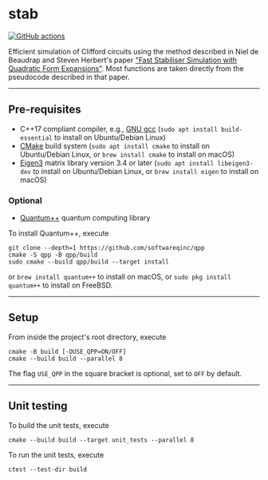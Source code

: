 # stab

[![GitHub actions](https://github.com/softwareqinc/stab/actions/workflows/cmake.yml/badge.svg)](https://github.com/softwareQinc/stab/actions)

Efficient simulation of Clifford circuits using the method described in Niel de Beaudrap and Steven Herbert's
paper ["Fast Stabiliser Simulation with Quadratic Form Expansions"](https://quantum-journal.org/papers/q-2022-09-15-803/).
Most functions are taken directly from the pseudocode described in that paper.

---

## Pre-requisites

- C++17 compliant compiler, e.g., [GNU gcc](https://gcc.gnu.org/) (`sudo apt install build-essential` to install on
  Ubuntu/Debian Linux)
- [CMake](https://cmake.org/) build system (`sudo apt install cmake` to install on Ubuntu/Debian Linux,
  or `brew install cmake` to install on macOS)
- [Eigen3](https://eigen.tuxfamily.org/index.php) matrix library version 3.4 or later (`sudo apt install libeigen3-dev`
  to install on Ubuntu/Debian Linux, or `brew install eigen` to install on macOS)

### Optional

- [Quantum++](https://github.com/softwareqinc/qpp) quantum computing library

To install Quantum++, execute

```shell
git clone --depth=1 https://github.com/softwareqinc/qpp 
cmake -S qpp -B qpp/build
sudo cmake --build qpp/build --target install
```

or `brew install quantum++` to install on macOS, or `sudo pkg install quantum++` to install on FreeBSD.

---

## Setup

From inside the project's root directory, execute

```shell
cmake -B build [-DUSE_QPP=ON/OFF]
cmake --build build --parallel 8
```

The flag `USE_QPP` in the square bracket is optional, set to `OFF` by default.

---

## Unit testing

To build the unit tests, execute

```shell
cmake --build build --target unit_tests --parallel 8
```

To run the unit tests, execute

```shell
ctest --test-dir build
```
